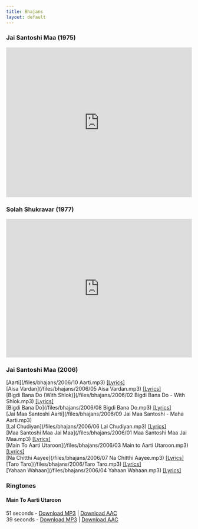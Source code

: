 ```yaml
---
title: Bhajans
layout: default
---
```

### Jai Santoshi Maa (1975)
<iframe width="100%" height="405" scrolling="no" frameborder="no" src="https://w.soundcloud.com/player/?url=https%3A//api.soundcloud.com/playlists/44439046&amp;color=ff5500&amp;auto_play=false&amp;hide_related=false&amp;show_comments=false&amp;show_user=false&amp;show_reposts=false"></iframe>

### Solah Shukravar (1977)
<iframe width="100%" height="375" scrolling="no" frameborder="no" src="https://w.soundcloud.com/player/?url=https%3A//api.soundcloud.com/playlists/44440656&amp;color=ff5500&amp;auto_play=false&amp;hide_related=false&amp;show_comments=false&amp;show_user=false&amp;show_reposts=false"></iframe>

### Jai Santoshi Maa (2006)
[Aarti](/files/bhajans/2006/10 Aarti.mp3)  [[Lyrics]](/lyrics/aarti/)  
[Aisa Vardan](/files/bhajans/2006/05 Aisa Vardan.mp3)  [[Lyrics]](/lyrics/aisa-vardan/)  
[Bigdi Bana Do (With Shlok)](/files/bhajans/2006/02 Bigdi Bana Do - With Shlok.mp3)  [[Lyrics]](/lyrics/bigdi-bana-do/)  
[Bigdi Bana Do](/files/bhajans/2006/08 Bigdi Bana Do.mp3)  [[Lyrics]](/lyrics/bigdi-bana-do/)  
[Jai Maa Santoshi Aarti](/files/bhajans/2006/09 Jai Maa Santoshi - Maha Aarti.mp3)  
[Lal Chudiyan](/files/bhajans/2006/06 Lal Chudiyan.mp3)  [[Lyrics]](/lyrics/lal-chudiyan/)  
[Maa Santoshi Maa Jai Maa](/files/bhajans/2006/01 Maa Santoshi Maa Jai Maa.mp3)  [[Lyrics]](/lyrics/maa-santoshi-maa-jai-maa/)  
[Main To Aarti Utaroon](/files/bhajans/2006/03 Main to Aarti Utaroon.mp3)  [[Lyrics]](/lyrics/main-to-aarti-utaroon/)  
[Na Chitthi Aayee](/files/bhajans/2006/07 Na Chitthi Aayee.mp3)  [[Lyrics]](/lyrics/na-chitthi-aayee/)  
[Taro Taro](/files/bhajans/2006/Taro Taro.mp3)  [[Lyrics]](/lyrics/taro-taro/)  
[Yahaan Wahaan](/files/bhajans/2006/04 Yahaan Wahaan.mp3)  [[Lyrics]](/lyrics/yahaan-wahaan/)  

### Ringtones

#### Main To Aarti Utaroon
51 seconds - [Download MP3][51mp3] | [Download AAC][51aac]  
39 seconds - [Download MP3][39mp3] | [Download AAC][39aac]

[51mp3]: /files/ringtones/Main-To-Aarti-Utaroon.mp3
[39mp3]: /files/ringtones/Main-To-Aarti-Utaroon-Trimmed.mp3
[51aac]: /files/ringtones/Main-To-Aarti-Utaroon.aac
[39aac]: /files/ringtones/Main-To-Aarti-Utaroon-Trimmed.aac